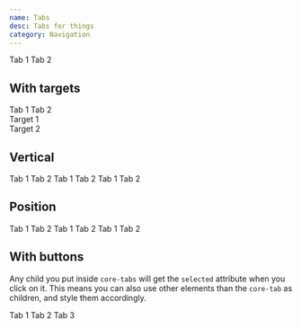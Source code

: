 ```yaml
---
name: Tabs
desc: Tabs for things
category: Navigation
---
```


<core-knobs  element="core-tabs">
<core-tabs>
  <core-tab selected>Tab 1</core-tab>
  <core-tab>Tab 2</core-tab>
</core-tabs>
</core-knobs>

## With targets

<core-knobs  element="core-tabs">
<core-tabs full position="left">
  <core-tab selected target="targetOne">Tab 1</core-tab>
  <core-tab target="targetTwo">Tab 2</core-tab>
</core-tabs>
<div id="targetOne">Target 1</div>
<div id="targetTwo">Target 2</div>
</core-knobs>

## Vertical

<core-knobs  element="core-tabs">
<core-tabs full vertical position="left">
  <core-tab selected>Tab 1</core-tab>
  <core-tab>Tab 2</core-tab>
</core-tabs>
<core-tabs full position="right">
  <core-tab selected>Tab 1</core-tab>
  <core-tab>Tab 2</core-tab>
</core-tabs>
<core-tabs full position="center">
  <core-tab selected>Tab 1</core-tab>
  <core-tab>Tab 2</core-tab>
</core-tabs>
</core-knobs>

## Position

<core-knobs  element="core-tabs">
<core-tabs full position="left">
  <core-tab selected>Tab 1</core-tab>
  <core-tab>Tab 2</core-tab>
</core-tabs>
<core-tabs full position="right">
  <core-tab selected>Tab 1</core-tab>
  <core-tab>Tab 2</core-tab>
</core-tabs>
<core-tabs full position="center">
  <core-tab selected>Tab 1</core-tab>
  <core-tab>Tab 2</core-tab>
</core-tabs>
</core-knobs>

## With buttons

Any child you put inside `core-tabs` will get the `selected` attribute when you click on it.
This means you can also use other elements than the `core-tab` as children, and style them accordingly.

<core-knobs  element="core-tabs">
<style>
core-tabs core-button[selected],
core-tabs core-button[selected]:hover {
  --core-button-bg-color: var(--core-color-primary);
  --core-button-text-color: var(--core-color-white);
}
</style>
<core-tabs>
  <core-button selected>Tab 1</core-button>
  <core-button>Tab 2</core-button>
  <core-button disabled>Tab 3</core-button>
</core-tabs>
</core-knobs>
